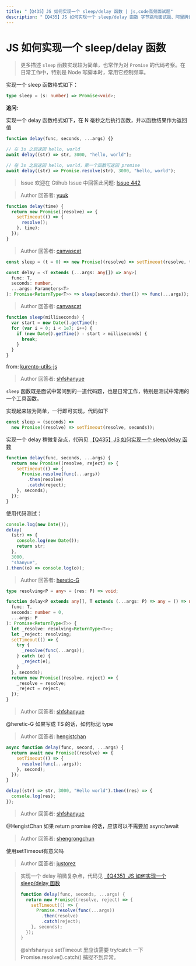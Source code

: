 ```yaml
---
title: "【Q435】JS 如何实现一个 sleep/delay 函数 | js,code高频面试题"
description: "【Q435】JS 如何实现一个 sleep/delay 函数 字节跳动面试题、阿里腾讯面试题、美团小米面试题。"
---
```


# JS 如何实现一个 sleep/delay 函数

> 更多描述
> `sleep` 函数实现较为简单，也常作为对 `Promise` 的代码考察。在日常工作中，特别是 Node 写脚本时，常用它控制频率。

实现一个 sleep 函数格式如下：

```ts
type sleep = (s: number) => Promise<void>;
```

**追问:**

实现一个 delay 函数格式如下，在 N 毫秒之后执行函数，并以函数结果作为返回值

```ts
function delay(func, seconds, ...args) {}

// 在 3s 之后返回 hello, world
await delay((str) => str, 3000, "hello, world");

// 在 3s 之后返回 hello, world，第一个函数可返回 promise
await delay((str) => Promise.resolve(str), 3000, "hello, world");
```

> Issue
> 欢迎在 Gtihub Issue 中回答此问题: [Issue 442](https://github.com/shfshanyue/Daily-Question/issues/442)

> Author
> 回答者: [yuuk](https://github.com/yuuk)

```javascript
function delay(time) {
  return new Promise((resolve) => {
    setTimeout(() => {
      resolve();
    }, time);
  });
}
```

> Author
> 回答者: [canvascat](https://github.com/canvascat)

```ts
const sleep = (t = 0) => new Promise((resolve) => setTimeout(resolve, t));

const delay = <T extends (...args: any[]) => any>(
  func: T,
  seconds: number,
  ...args: Parameters<T>
): Promise<ReturnType<T>> => sleep(seconds).then(() => func(...args));
```

> Author
> 回答者: [canvascat](https://github.com/canvascat)

```js
function sleep(milliseconds) {
  var start = new Date().getTime();
  for (var i = 0; i < 1e7; i++) {
    if (new Date().getTime() - start > milliseconds) {
      break;
    }
  }
}
```

from: [kurento-utils-js](https://github.com/Kurento/kurento-utils-js/blob/1a9d1720f89540a6beae7b1236788a2ee0b9c379/lib/WebRtcPeer.js#L189-L196)

> Author
> 回答者: [shfshanyue](https://github.com/shfshanyue)

`sleep` 函数既是面试中常问到的一道代码题，也是日常工作，特别是测试中常用的一个工具函数。

实现起来较为简单，一行即可实现，代码如下

```js
const sleep = (seconds) =>
  new Promise((resolve) => setTimeout(resolve, seconds));
```

实现一个 delay 稍微复杂点，代码见 [【Q435】JS 如何实现一个 sleep/delay 函数](https://codepen.io/shanyue/pen/qBmoNRq?editors=0012)

```js
function delay(func, seconds, ...args) {
  return new Promise((resolve, reject) => {
    setTimeout(() => {
      Promise.resolve(func(...args))
        .then(resolve)
        .catch(reject);
    }, seconds);
  });
}
```

使用代码测试：

```js
console.log(new Date());
delay(
  (str) => {
    console.log(new Date());
    return str;
  },
  3000,
  "shanyue",
).then((o) => console.log(o));
```

> Author
> 回答者: [heretic-G](https://github.com/heretic-G)

```typescript
type resolving<P = any> = (res: P) => void;

function delay<P extends any[], T extends (...args: P) => any = () => null>(
  func: T,
  seconds: number = 0,
  ...args: P
): Promise<ReturnType<T>> {
  let _resolve: resolving<ReturnType<T>>;
  let _reject: resolving;
  setTimeout(() => {
    try {
      _resolve(func(...args));
    } catch (e) {
      _reject(e);
    }
  }, seconds);
  return new Promise((resolve, reject) => {
    _resolve = resolve;
    _reject = reject;
  });
}
```

> Author
> 回答者: [shfshanyue](https://github.com/shfshanyue)

@heretic-G 如果写成 TS 的话，如何标记 type

> Author
> 回答者: [hengistchan](https://github.com/hengistchan)

```javascript
async function delay(func, second, ...args) {
  return await new Promise((resolve) => {
    setTimeout(() => {
      resolve(func(...args));
    }, second);
  });
}

delay((str) => str, 3000, "Hello world").then((res) => {
  console.log(res);
});
```

> Author
> 回答者: [shfshanyue](https://github.com/shfshanyue)

@HengistChan 如果 return promise 的话，应该可以不需要加 async/await

> Author
> 回答者: [shengrongchun](https://github.com/shengrongchun)

使用setTimeout有意义吗

> Author
> 回答者: [justorez](https://github.com/justorez)

> 实现一个 delay 稍微复杂点，代码见 [【Q435】JS 如何实现一个 sleep/delay 函数](https://codepen.io/shanyue/pen/qBmoNRq?editors=0012)
>
> ```js
> function delay(func, seconds, ...args) {
>   return new Promise((resolve, reject) => {
>     setTimeout(() => {
>       Promise.resolve(func(...args))
>         .then(resolve)
>         .catch(reject);
>     }, seconds);
>   });
> }
> ```
>
> @shfshanyue setTimeout 里应该需要 try/catch 一下 Promise.resolve().catch() 捕捉不到异常。
